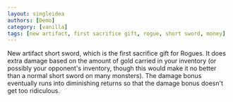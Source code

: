 ```yaml
---
layout: singleidea
authors: [Demo]
category: [vanilla]
tags: [new artifact, first sacrifice gift, rogue, short sword, money]
---
```

New artifact short sword, which is the first sacrifice gift for Rogues. It does extra damage based on the amount of gold carried in your inventory (or possibly your opponent's inventory, though this would make it no better than a normal short sword on many monsters). The damage bonus eventually runs into diminishing returns so that the damage bonus doesn't get too ridiculous.
